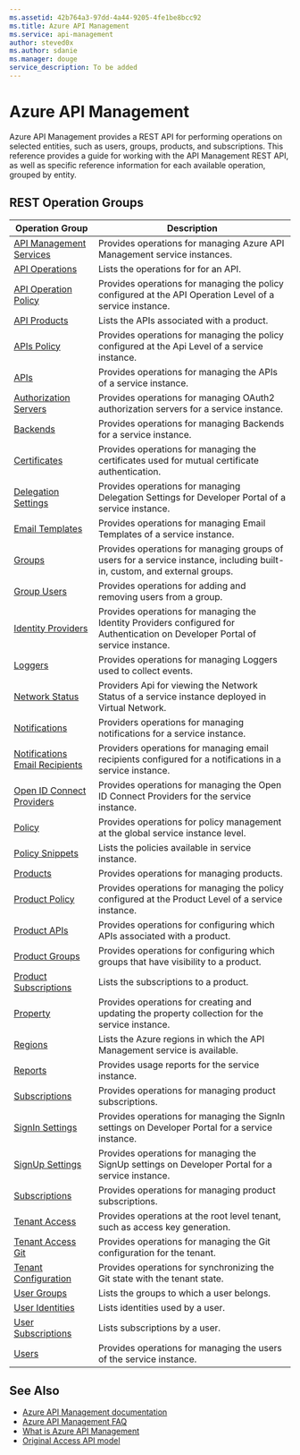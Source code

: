 ```yaml
---
ms.assetid: 42b764a3-97dd-4a44-9205-4fe1be8bcc92
ms.title: Azure API Management
ms.service: api-management
author: steved0x
ms.author: sdanie
ms.manager: douge
service_description: To be added
---
```



# Azure API Management

Azure API Management provides a REST API for performing operations on selected entities, such as users, groups, products, and subscriptions. This reference provides a guide for working with the API Management REST API, as well as specific reference information for each available operation, grouped by entity.

## REST Operation Groups

| Operation Group                                                   | Description                                                                                                               |
|-------------------------------------------------------------------|---------------------------------------------------------------------------------------------------------------------------|
| [API Management Services](~/docs-ref-autogen/apimanagement/ApiManagementService.yml)                | Provides operations for managing Azure API Management service instances.                                                  |
| [API Operations](~/docs-ref-autogen/apimanagement/ApiOperation.yml)                                 | Lists the operations for for an API.                                                                                      |
| [API Operation Policy](~/docs-ref-autogen/apimanagement/ApiOperationPolicy.yml)                     | Provides operations for managing the policy configured at the API Operation Level of a service instance.                  |
| [API Products](~/docs-ref-autogen/apimanagement/ApiProduct.yml)                                     | Lists the APIs associated with a product.                                                                                 |
| [APIs Policy](~/docs-ref-autogen/apimanagement/ApiPolicy.yml)                                       | Provides operations for managing the policy configured at the Api Level of a service instance.                            |
| [APIs](~/docs-ref-autogen/apimanagement/Api.yml)                                                    | Provides operations for managing the APIs of a service instance.                                                          |
| [Authorization Servers](~/docs-ref-autogen/apimanagement/AuthorizationServer.yml)                   | Provides operations for managing OAuth2 authorization servers for a service instance.                                     |
| [Backends](~/docs-ref-autogen/apimanagement/Backend.yml)                                            | Provides operations for managing Backends for a service instance.                                                         |
| [Certificates](~/docs-ref-autogen/apimanagement/Certificate.yml)                                    | Provides operations for managing the certificates used for mutual certificate authentication.                             |
| [Delegation Settings](~/docs-ref-autogen/apimanagement/DelegationSettings.yml)                      | Provides operations for managing Delegation Settings for Developer Portal of a service instance.                          |
| [Email Templates](~/docs-ref-autogen/apimanagement/EmailTemplate.yml)                               | Provides operations for managing Email Templates of a service instance.                                                  |
| [Groups](~/docs-ref-autogen/apimanagement/Group.yml)                                                | Provides operations for managing groups of users for a service instance, including built-in, custom, and external groups. |
| [Group Users](~/docs-ref-autogen/apimanagement/GroupUser.yml)                                       | Provides operations for adding and removing users from a group.                                                           |
| [Identity Providers](~/docs-ref-autogen/apimanagement/IdentityProvider.yml)                         | Provides operations for managing the Identity Providers configured for Authentication on Developer Portal of service instance.|
| [Loggers](~/docs-ref-autogen/apimanagement/Logger.yml)                                              | Provides operations for managing Loggers used to collect events.                                                          |
| [Network Status](~/docs-ref-autogen/apimanagement/NetworkStatus.yml)                                | Providers Api for viewing the Network Status of a service instance deployed in Virtual Network.                           |
| [Notifications](~/docs-ref-autogen/apimanagement/Notification.yml)                                  | Providers operations for managing notifications for a service instance.                                                   |
| [Notifications Email Recipients](~/docs-ref-autogen/apimanagement/NotificationRecipientEmail.yml)   | Providers operations for managing email recipients configured for a notifications in a service instance.                  |
| [Open ID Connect Providers](~/docs-ref-autogen/apimanagement/OpenIdConnectProvider.yml)             | Provides operations for managing the Open ID Connect Providers for the service instance.                                  |
| [Policy](~/docs-ref-autogen/apimanagement/Policy.yml)                                               | Provides operations for policy management at the global service instance level.                                           |
| [Policy Snippets](~/docs-ref-autogen/apimanagement/PolicySnippets.yml)                               | Lists the policies available in service instance.                                                                         |
| [Products](~/docs-ref-autogen/apimanagement/Product.yml)                                            | Provides operations for managing products.                                                                                |
| [Product Policy](~/docs-ref-autogen/apimanagement/ProductPolicy.yml)                                | Provides operations for managing the policy configured at the Product Level of a service instance.                        |
| [Product APIs](~/docs-ref-autogen/apimanagement/ProductApi.yml)                                     | Provides operations for configuring which APIs associated with a product.                                                 |
| [Product Groups](~/docs-ref-autogen/apimanagement/ProductGroup.yml)                                 | Provides operations for configuring which groups that have visibility to a product.                                       |
| [Product Subscriptions](~/docs-ref-autogen/apimanagement/ProductSubscriptions.yml)                   | Lists the subscriptions to a product.                                                                                     |
| [Property](~/docs-ref-autogen/apimanagement/Property.yml)                                            | Provides operations for creating and updating the property collection for the service instance.                           |
| [Regions](~/docs-ref-autogen/apimanagement/Regions.yml)                                              | Lists the Azure regions in which the API Management service is available.                                                 |
| [Reports](~/docs-ref-autogen/apimanagement/Reports.yml)                                              | Provides usage reports for the service instance.                                                                          |
| [Subscriptions](~/docs-ref-autogen/apimanagement/Subscription.yml)                                  | Provides operations for managing product subscriptions.                                                                   |
| [SignIn Settings](~/docs-ref-autogen/apimanagement/SignInSettings.yml)                               | Provides operations for managing the SignIn settings on Developer Portal for a service instance.                          |
| [SignUp Settings](~/docs-ref-autogen/apimanagement/SignUpSettings.yml)                               | Provides operations for managing the SignUp settings on Developer Portal for a service instance.                          |
| [Subscriptions](~/docs-ref-autogen/apimanagement/Subscription.yml)                                  | Provides operations for managing product subscriptions.                                                                   |
| [Tenant Access](~/docs-ref-autogen/apimanagement/TenantAccess.yml)                                   | Provides operations at the root level tenant, such as access key generation.                                              |
| [Tenant Access Git](~/docs-ref-autogen/apimanagement/TenantAccessGit.yml)                            | Provides operations for managing the Git configuration for the tenant.                                                    |
| [Tenant Configuration](~/docs-ref-autogen/apimanagement/TenantConfiguration.yml)                     | Provides operations for synchronizing the Git state with the tenant state.                                                |
| [User Groups](~/docs-ref-autogen/apimanagement/UserGroup.yml)                                       | Lists the groups to which a user belongs.                                                                                 |
| [User Identities](~/docs-ref-autogen/apimanagement/UserIdentities.yml)                               | Lists identities used by a user.                                                                                          |
| [User Subscriptions](~/docs-ref-autogen/apimanagement/UserSubscription.yml)                         | Lists subscriptions by a user.                                                                                            |
| [Users](~/docs-ref-autogen/apimanagement/User.yml)                                                  | Provides operations for managing the users of the service instance.                                                       |

## See Also

- [Azure API Management documentation](https://azure.microsoft.com/documentation/services/api-management/)
- [Azure API Management FAQ](https://azure.microsoft.com/documentation/articles/api-management-faq/)
- [What is Azure API Management](https://azure.microsoft.com/documentation/articles/api-management-key-concepts/)
- [Original Access API model](../apimanagement/ApiManagementREST/API-Management-REST.md)

